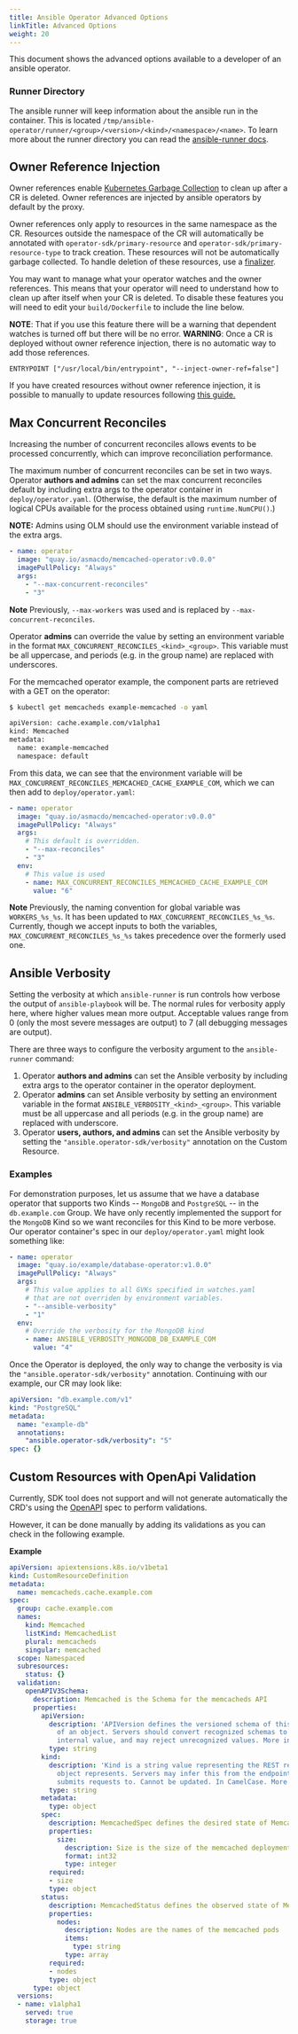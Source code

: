 ```yaml
---
title: Ansible Operator Advanced Options
linkTitle: Advanced Options
weight: 20
---
```


This document shows the advanced options available to a developer of an ansible operator.

### Runner Directory

The ansible runner will keep information about the ansible run in the container.  This is located `/tmp/ansible-operator/runner/<group>/<version>/<kind>/<namespace>/<name>`. To learn more  about the runner directory you can read the [ansible-runner docs](https://ansible-runner.readthedocs.io/en/latest/index.html).

## Owner Reference Injection

Owner references enable [Kubernetes Garbage Collection](https://kubernetes.io/docs/concepts/workloads/controllers/garbage-collection/) to clean up after a CR is deleted. Owner references are injected by ansible operators by default by the proxy.

Owner references only apply to resources in the same namespace as the CR. Resources outside the namespace of the CR will automatically be annotated with `operator-sdk/primary-resource` and `operator-sdk/primary-resource-type` to track creation. These resources will not be automatically garbage collected. To handle deletion of these resources, use a [finalizer](../finalizers).

You may want to manage what your operator watches and the owner references. This means that your operator will need to understand how to clean up after itself when your CR is deleted. To disable these features you will need to edit your `build/Dockerfile` to include the line below.

**NOTE**: That if you use this feature there will be a warning that dependent watches is turned off but there will be no error.
**WARNING**: Once a CR is deployed without owner reference injection, there is no automatic way to add those references.

```
ENTRYPOINT ["/usr/local/bin/entrypoint", "--inject-owner-ref=false"]
```

If you have created resources without owner reference injection, it is
possible to manually to update resources following [this
guide.](../retroactively-owned-resources)

## Max Concurrent Reconciles

Increasing the number of concurrent reconciles allows events to be processed
concurrently, which can improve reconciliation performance.

The maximum number of concurrent reconciles can be set in two ways. Operator **authors and admins**
can set the max concurrent reconciles default by including extra args to the operator
container in `deploy/operator.yaml`. (Otherwise, the default is the maximum number of logical CPUs  available for the process obtained using `runtime.NumCPU()`.)

**NOTE:** Admins using OLM should use the environment variable instead
of the extra args.

``` yaml
- name: operator
  image: "quay.io/asmacdo/memcached-operator:v0.0.0"
  imagePullPolicy: "Always"
  args:
    - "--max-concurrent-reconciles"
    - "3"
```
**Note**
Previously, `--max-workers` was used and is replaced by `--max-concurrent-reconciles`.

Operator **admins** can override the value by setting an environment
variable in the format `MAX_CONCURRENT_RECONCILES_<kind>_<group>`. This variable must be
all uppercase, and periods (e.g. in the group name) are replaced with underscores.

For the memcached operator example, the component parts are retrieved
with a GET on the operator:

```bash
$ kubectl get memcacheds example-memcached -o yaml

apiVersion: cache.example.com/v1alpha1
kind: Memcached
metadata:
  name: example-memcached
  namespace: default
```

From this data, we can see that the environment variable will be
`MAX_CONCURRENT_RECONCILES_MEMCACHED_CACHE_EXAMPLE_COM`, which we can then add to
`deploy/operator.yaml`:

``` yaml
- name: operator
  image: "quay.io/asmacdo/memcached-operator:v0.0.0"
  imagePullPolicy: "Always"
  args:
    # This default is overridden.
    - "--max-reconciles"
    - "3"
  env:
    # This value is used
    - name: MAX_CONCURRENT_RECONCILES_MEMCACHED_CACHE_EXAMPLE_COM
      value: "6"
```
**Note**
Previously, the naming convention for global variable was `WORKERS_%s_%s`. It has been updated to `MAX_CONCURRENT_RECONCILES_%s_%s`. Currently, though we accept inputs to both the variables, `MAX_CONCURRENT_RECONCILES_%s_%s` takes precedence over the formerly used one.

## Ansible Verbosity

Setting the verbosity at which `ansible-runner` is run controls how verbose the
output of `ansible-playbook` will be. The normal rules for verbosity apply
here, where higher values mean more output. Acceptable values range from 0
(only the most severe messages are output) to 7 (all debugging messages are
output).

There are three ways to configure the verbosity argument to the `ansible-runner`
command:

1. Operator **authors and admins** can set the Ansible verbosity by including
   extra args to the operator container in the operator deployment.
1. Operator **admins** can set Ansible verbosity by setting an environment
   variable in the format `ANSIBLE_VERBOSITY_<kind>_<group>`. This variable must
   be all uppercase and all periods (e.g. in the group name) are replaced with
   underscore.
1. Operator **users, authors, and admins** can set the Ansible verbosity by
   setting the `"ansible.operator-sdk/verbosity"` annotation on the Custom
   Resource.

### Examples

For demonstration purposes, let us assume that we have a database operator that
supports two Kinds -- `MongoDB` and `PostgreSQL` -- in the `db.example.com`
Group. We have only recently implemented the support for the `MongoDB` Kind so
we want reconciles for this Kind to be more verbose. Our operator container's
spec in our `deploy/operator.yaml` might look something like:

```yaml
- name: operator
  image: "quay.io/example/database-operator:v1.0.0"
  imagePullPolicy: "Always"
  args:
    # This value applies to all GVKs specified in watches.yaml
    # that are not overriden by environment variables.
    - "--ansible-verbosity"
    - "1"
  env:
    # Override the verbosity for the MongoDB kind
    - name: ANSIBLE_VERBOSITY_MONGODB_DB_EXAMPLE_COM
      value: "4"
```

Once the Operator is deployed, the only way to change the verbosity is via the
`"ansible.operator-sdk/verbosity"` annotation. Continuing with our example, our
CR may look like:

```yaml
apiVersion: "db.example.com/v1"
kind: "PostgreSQL"
metadata:
  name: "example-db"
  annotations:
    "ansible.operator-sdk/verbosity": "5"
spec: {}
```

## Custom Resources with OpenApi Validation

Currently, SDK tool does not support and will not generate automatically the CRD's using the [OpenAPI](https://kubernetes.io/docs/tasks/extend-kubernetes/custom-resources/custom-resource-definitions/#validation) spec to perform validations. 

However, it can be done manually by adding its validations as you can check in the following example.

**Example**

```yaml
apiVersion: apiextensions.k8s.io/v1beta1
kind: CustomResourceDefinition
metadata:
  name: memcacheds.cache.example.com
spec:
  group: cache.example.com
  names:
    kind: Memcached
    listKind: MemcachedList
    plural: memcacheds
    singular: memcached
  scope: Namespaced
  subresources:
    status: {}
  validation:
    openAPIV3Schema:
      description: Memcached is the Schema for the memcacheds API
      properties:
        apiVersion:
          description: 'APIVersion defines the versioned schema of this representation
            of an object. Servers should convert recognized schemas to the latest
            internal value, and may reject unrecognized values. More info: https://git.k8s.io/community/contributors/devel/sig-architecture/api-conventions.md#resources'
          type: string
        kind:
          description: 'Kind is a string value representing the REST resource this
            object represents. Servers may infer this from the endpoint the client
            submits requests to. Cannot be updated. In CamelCase. More info: https://git.k8s.io/community/contributors/devel/sig-architecture/api-conventions.md#types-kinds'
          type: string
        metadata:
          type: object
        spec:
          description: MemcachedSpec defines the desired state of Memcached
          properties:
            size:
              description: Size is the size of the memcached deployment
              format: int32
              type: integer
          required:
          - size
          type: object
        status:
          description: MemcachedStatus defines the observed state of Memcached
          properties:
            nodes:
              description: Nodes are the names of the memcached pods
              items:
                type: string
              type: array
          required:
          - nodes
          type: object
      type: object
  versions:
  - name: v1alpha1
    served: true
    storage: true
```
